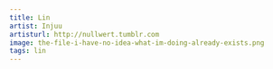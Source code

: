 ```yaml
---
title: Lin
artist: Injuu
artisturl: http://nullwert.tumblr.com
image: the-file-i-have-no-idea-what-im-doing-already-exists.png
tags: lin
---
```

